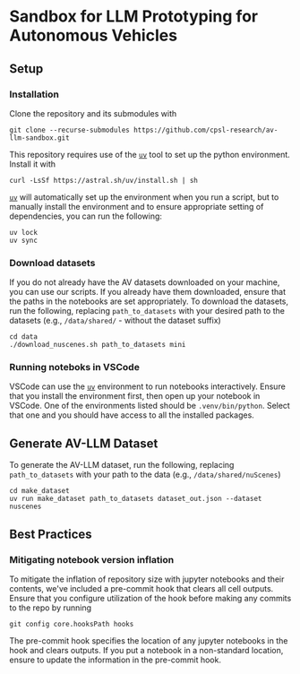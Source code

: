 # Sandbox for LLM Prototyping for Autonomous Vehicles

## Setup

### Installation

Clone the repository and its submodules with

```
git clone --recurse-submodules https://github.com/cpsl-research/av-llm-sandbox.git
```

This repository requires use of the [`uv`][uv] tool to set up the python environment. Install it with

```
curl -LsSf https://astral.sh/uv/install.sh | sh
```

[`uv`][uv] will automatically set up the environment when you run a script, but to manually install the environment and to ensure appropriate setting of dependencies, you can run the following:

```
uv lock
uv sync
```

### Download datasets

If you do not already have the AV datasets downloaded on your machine, you can use our scripts. If you already have them downloaded, ensure that the paths in the notebooks are set appropriately. To download the datasets, run the following, replacing `path_to_datasets` with your desired path to the datasets (e.g., `/data/shared/` - without the dataset suffix)

```
cd data
./download_nuscenes.sh path_to_datasets mini
```

### Running noteboks in VSCode

VSCode can use the [`uv`][uv] environment to run notebooks interactively. Ensure that you install the environment first, then open up your notebook in VSCode. One of the environments listed should be `.venv/bin/python`. Select that one and you should have access to all the installed packages.


## Generate AV-LLM Dataset

To generate the AV-LLM dataset, run the following, replacing `path_to_datasets` with your path to the data (e.g., `/data/shared/nuScenes`)

```
cd make_dataset
uv run make_dataset path_to_datasets dataset_out.json --dataset nuscenes
```


## Best Practices

### Mitigating notebook version inflation

To mitigate the inflation of repository size with jupyter notebooks and their contents, we've included a pre-commit hook that clears all cell outputs. Ensure that you configure utilization of the hook before making any commits to the repo by running

```
git config core.hooksPath hooks
```

The pre-commit hook specifies the location of any jupyter notebooks in the hook and clears outputs. If you put a notebook in a non-standard location, ensure to update the information in the pre-commit hook.


[uv]: https://docs.astral.sh/uv